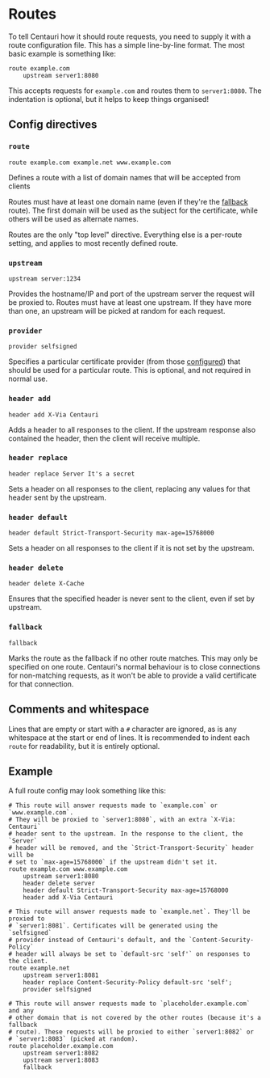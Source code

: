 # Routes

To tell Centauri how it should route requests, you need to supply it with
a route configuration file. This has a simple line-by-line format. The
most basic example is something like:

```
route example.com
    upstream server1:8080
```

This accepts requests for `example.com` and routes them to `server1:8080`.
The indentation is optional, but it helps to keep things organised!

## Config directives

### `route`

```
route example.com example.net www.example.com
```

Defines a route with a list of domain names that will be accepted from clients

Routes must have at least one domain name (even if they're the [fallback](#fallback) route).
The first domain will be used as the subject for the certificate, while others will
be used as alternate names.

Routes are the only "top level" directive. Everything else is a per-route
setting, and applies to most recently defined route.

### `upstream`

```
upstream server:1234
```

Provides the hostname/IP and port of the upstream server the request will be
proxied to. Routes must have at least one upstream. If they have more than one,
an upstream will be picked at random for each request.

### `provider`

```
provider selfsigned
```

Specifies a particular certificate provider (from those [configured](setup.md#certificate_providers))
that should be used for a particular route. This is optional, and not required
in normal use.

### `header add`

```
header add X-Via Centauri
```

Adds a header to all responses to the client. If the upstream response
also contained the header, then the client will receive multiple. 

### `header replace`

```
header replace Server It's a secret
```

Sets a header on all responses to the client, replacing any values for
that header sent by the upstream.

### `header default`

```
header default Strict-Transport-Security max-age=15768000
```

Sets a header on all responses to the client if it is not set by the
upstream.

### `header delete`

```
header delete X-Cache
```

Ensures that the specified header is never sent to the client, even if
set by upstream.

### `fallback`

```
fallback
```

Marks the route as the fallback if no other route matches.
This may only be specified on one route. Centauri's normal behaviour is
to close connections for non-matching requests, as it won't be able to
provide a valid certificate for that connection.

## Comments and whitespace

Lines that are empty or start with a `#` character are ignored, as is
any whitespace at the start or end of lines. It is recommended to indent
each `route` for readability, but it is entirely optional.

## Example
A full route config may look something like this:

```
# This route will answer requests made to `example.com` or `www.example.com`.
# They will be proxied to `server1:8080`, with an extra `X-Via: Centauri`
# header sent to the upstream. In the response to the client, the `Server`
# header will be removed, and the `Strict-Transport-Security` header will be
# set to `max-age=15768000` if the upstream didn't set it.
route example.com www.example.com
    upstream server1:8080
    header delete server
    header default Strict-Transport-Security max-age=15768000  
    header add X-Via Centauri

# This route will answer requests made to `example.net`. They'll be proxied to
# `server1:8081`. Certificates will be generated using the `selfsigned`
# provider instead of Centauri's default, and the `Content-Security-Policy`
# header will always be set to `default-src 'self'` on responses to the client.
route example.net
    upstream server1:8081
    header replace Content-Security-Policy default-src 'self';
    provider selfsigned
    
# This route will answer requests made to `placeholder.example.com` and any
# other domain that is not covered by the other routes (because it's a fallback
# route). These requests will be proxied to either `server1:8082` or
# `server1:8083` (picked at random).
route placeholder.example.com
    upstream server1:8082
    upstream server1:8083
    fallback
```